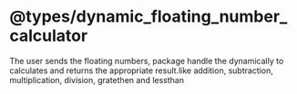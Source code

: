 # @types/dynamic_floating_number_calculator
The user sends the floating numbers, package handle the dynamically to calculates and returns the appropriate result.like addition, subtraction, multiplication, division, gratethen and lessthan 
